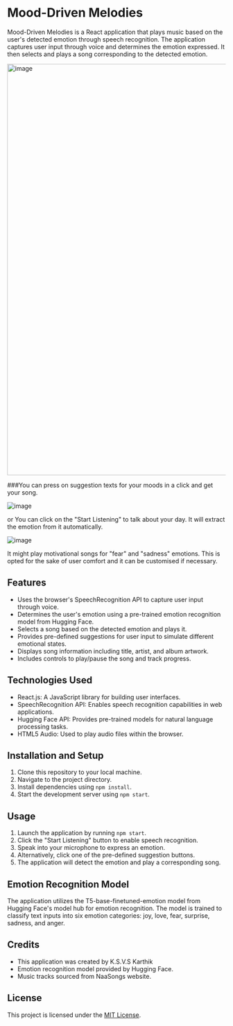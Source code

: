 # Mood-Driven Melodies

Mood-Driven Melodies is a React application that plays music based on the user's detected emotion through speech recognition. The application captures user input through voice and determines the emotion expressed. It then selects and plays a song corresponding to the detected emotion.

<img width="949" alt="image" src="https://github.com/ksvskarthik7/Automated-Emotionbased-Music-player/assets/114343100/6145f649-de64-4ab1-9566-4c654bda5c08">

###You can press on suggestion texts for your moods in a click and get your song.


![image](https://github.com/ksvskarthik7/Automated-Emotionbased-Music-player/assets/114343100/322decdd-4cf4-4893-942d-a817563eed11)

or You can click on the "Start Listening" to talk about your day. It will extract the emotion from it automatically.


![image](https://github.com/ksvskarthik7/Automated-Emotionbased-Music-player/assets/114343100/e90fea17-67c8-4f69-aa04-beeca77c0695)

It might play motivational songs for "fear" and "sadness" emotions. This is opted for the sake of user comfort and it can be customised if necessary.
## Features

- Uses the browser's SpeechRecognition API to capture user input through voice.
- Determines the user's emotion using a pre-trained emotion recognition model from Hugging Face.
- Selects a song based on the detected emotion and plays it.
- Provides pre-defined suggestions for user input to simulate different emotional states.
- Displays song information including title, artist, and album artwork.
- Includes controls to play/pause the song and track progress.

## Technologies Used

- React.js: A JavaScript library for building user interfaces.
- SpeechRecognition API: Enables speech recognition capabilities in web applications.
- Hugging Face API: Provides pre-trained models for natural language processing tasks.
- HTML5 Audio: Used to play audio files within the browser.

## Installation and Setup

1. Clone this repository to your local machine.
2. Navigate to the project directory.
3. Install dependencies using `npm install`.
4. Start the development server using `npm start`.

## Usage

1. Launch the application by running `npm start`.
2. Click the "Start Listening" button to enable speech recognition.
3. Speak into your microphone to express an emotion.
4. Alternatively, click one of the pre-defined suggestion buttons.
5. The application will detect the emotion and play a corresponding song.

## Emotion Recognition Model

The application utilizes the T5-base-finetuned-emotion model from Hugging Face's model hub for emotion recognition. The model is trained to classify text inputs into six emotion categories: joy, love, fear, surprise, sadness, and anger.

## Credits

- This application was created by K.S.V.S Karthik
- Emotion recognition model provided by Hugging Face.
- Music tracks sourced from NaaSongs website.

## License

This project is licensed under the [MIT License](LICENSE).
